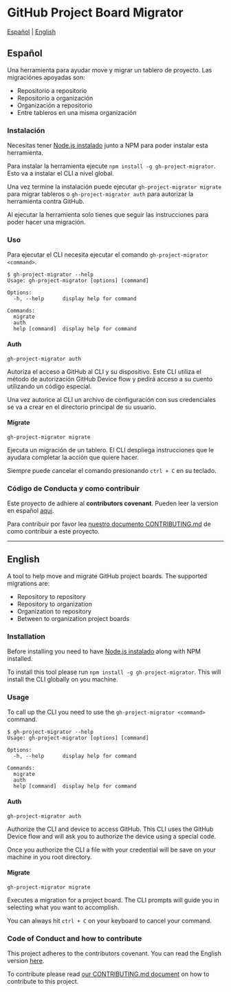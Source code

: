 # GitHub Project Board Migrator

[Español](#español) | [English](#english)

## Español

Una herramienta para ayudar move y migrar un tablero de proyecto. Las migraciónes apoyadas son:

- Repositorio a repositorio
- Repositorio a organización
- Organización a repositorio
- Entre tableros en una misma organización

### Instalación

Necesitas tener [Node.js instalado][NODEJS] junto a NPM para poder instalar esta herramienta.

Para instalar la herramienta ejecute `npm install -g gh-project-migrator`. Esto va a instalar el CLI a nivel global.

Una vez termine la instalación puede ejecutar `gh-project-migrator migrate` para migrar tableros o `gh-project-migrator auth` para autorizar la herramienta contra GitHub.

Al ejecutar la herramienta solo tienes que seguir las instrucciones para poder hacer una migración.

### Uso

Para ejecutar el CLI necesita ejecutar el comando `gh-project-migrator <command>`.

```shell
$ gh-project-migrator --help
Usage: gh-project-migrator [options] [command]

Options:
  -h, --help      display help for command

Commands:
  migrate
  auth
  help [command]  display help for command
```

#### Auth

`gh-project-migrator auth`

Autoriza el acceso a GitHub al CLI y su dispositivo. Este CLI utiliza el método de autorización GitHub Device flow y pedirá acceso a su cuento utilizando un código especial.

Una vez autorice al CLI un archivo de configuración con sus credenciales se va a crear en el directorio principal de su usuario.

#### Migrate

`gh-project-migrator migrate`

Ejecuta un migración de un tablero. El CLI despliega instrucciones que le ayudara completar la acción que quiere hacer.

Siempre puede cancelar el comando presionando `ctrl + C` en su teclado.

### Código de Conducta y como contribuir

Este proyecto de adhiere al __contributors covenant__. Pueden leer la version en español [aqui][CODIGO_DE_CONDUCTA].

Para contribuir por favor lea [nuestro documento CONTRIBUTING.md][CONTRIBUTING] de como contribuir a este proyecto.

----

## English

A tool to help move and migrate GitHub project boards. The supported migrations are:

- Repository to repository
- Repository to organization
- Organization to repository
- Between to organization project boards

### Installation

Before installing you need to have [Node.js instalado][NODEJS] along with NPM installed.

To install this tool please run `npm install -g gh-project-migrator`. This will install the CLI globally on you machine.

### Usage

To call up the CLI you need to use the `gh-project-migrator <command>` command.

```shell
$ gh-project-migrator --help
Usage: gh-project-migrator [options] [command]

Options:
  -h, --help      display help for command

Commands:
  migrate
  auth
  help [command]  display help for command
```

#### Auth

`gh-project-migrator auth`

Authorize the CLI and device to access GitHub. This CLI uses the GitHub Device flow and will ask you to authorize the device using a special code.

Once you authorize the CLI a file with your credential will be save on your machine in you root directory.

#### Migrate

`gh-project-migrator migrate`

Executes a migration for a project board. The CLI prompts will guide you in selecting what you want to accomplish.

You can always hit `ctrl + C` on your keyboard to cancel your command.

### Code of Conduct and how to contribute

This project adheres to the contributors covenant. You can read the English version [here][CODE_OF_CONDUCT].

To contribute please read [our CONTRIBUTING.md document][CONTRIBUTING] on how to contribute to this project.

[CONTRIBUTING]: https://github.com/froi/github-project-migrator/blob/main/CONTRIBUTING.md
[CODE_OF_CONDUCT]: https://github.com/froi/github-project-migrator/blob/main/.github/code_of_conduct.md
[CODIGO_DE_CONDUCTA]: https://github.com/froi/github-project-migrator/blob/main/.github/codigo_de_conducta.md
[NODEJS]: https://nodejs.org/en/download/
